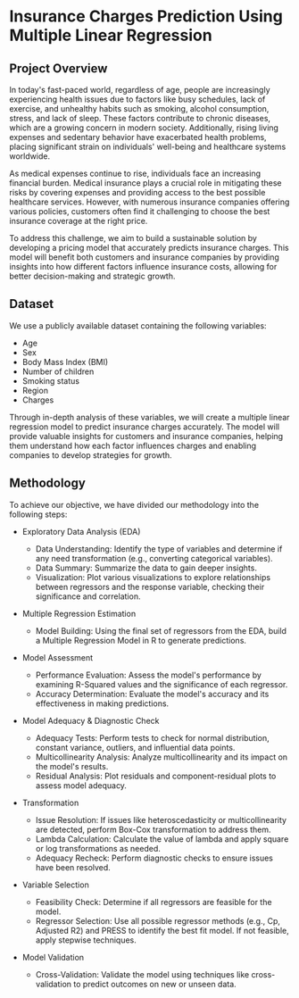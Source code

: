 # Insurance Charges Prediction Using Multiple Linear Regression

## Project Overview
In today's fast-paced world, regardless of age, people are increasingly experiencing health issues due to factors like busy schedules, lack of exercise, and unhealthy habits such as smoking, alcohol consumption, stress, and lack of sleep. These factors contribute to chronic diseases, which are a growing concern in modern society. Additionally, rising living expenses and sedentary behavior have exacerbated health problems, placing significant strain on individuals' well-being and healthcare systems worldwide.

As medical expenses continue to rise, individuals face an increasing financial burden. Medical insurance plays a crucial role in mitigating these risks by covering expenses and providing access to the best possible healthcare services. However, with numerous insurance companies offering various policies, customers often find it challenging to choose the best insurance coverage at the right price.

To address this challenge, we aim to build a sustainable solution by developing a pricing model that accurately predicts insurance charges. This model will benefit both customers and insurance companies by providing insights into how different factors influence insurance costs, allowing for better decision-making and strategic growth.

## Dataset
We use a publicly available dataset containing the following variables:

* Age
* Sex
* Body Mass Index (BMI)
* Number of children
* Smoking status
* Region
* Charges

Through in-depth analysis of these variables, we will create a multiple linear regression model to predict insurance charges accurately. The model will provide valuable insights for customers and insurance companies, helping them understand how each factor influences charges and enabling companies to develop strategies for growth.

## Methodology
To achieve our objective, we have divided our methodology into the following steps:

* Exploratory Data Analysis (EDA)
  * Data Understanding: Identify the type of variables and determine if any need transformation (e.g., converting categorical variables).
  * Data Summary: Summarize the data to gain deeper insights.
  * Visualization: Plot various visualizations to explore relationships between regressors and the response variable, checking their significance and correlation.

* Multiple Regression Estimation
  * Model Building: Using the final set of regressors from the EDA, build a Multiple Regression Model in R to generate predictions.

* Model Assessment
  * Performance Evaluation: Assess the model's performance by examining R-Squared values and the significance of each regressor.
  * Accuracy Determination: Evaluate the model's accuracy and its effectiveness in making predictions.

* Model Adequacy & Diagnostic Check
  * Adequacy Tests: Perform tests to check for normal distribution, constant variance, outliers, and influential data points.
  * Multicollinearity Analysis: Analyze multicollinearity and its impact on the model's results.
  * Residual Analysis: Plot residuals and component-residual plots to assess model adequacy.

* Transformation
  * Issue Resolution: If issues like heteroscedasticity or multicollinearity are detected, perform Box-Cox transformation to address them.
  * Lambda Calculation: Calculate the value of lambda and apply square or log transformations as needed.
  * Adequacy Recheck: Perform diagnostic checks to ensure issues have been resolved.

* Variable Selection
  * Feasibility Check: Determine if all regressors are feasible for the model.
  * Regressor Selection: Use all possible regressor methods (e.g., Cp, Adjusted R2) and PRESS to identify the best fit model. If not feasible, apply stepwise techniques.

* Model Validation
  * Cross-Validation: Validate the model using techniques like cross-validation to predict outcomes on new or unseen data.
